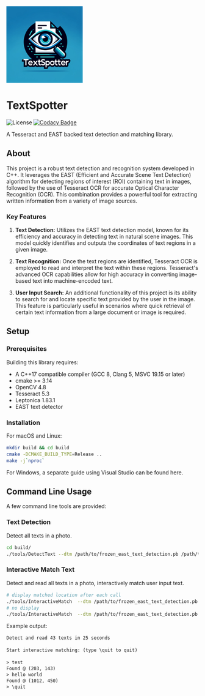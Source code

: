 <img src="logo/textspotter.png" alt="drawing" width="200"/>

# TextSpotter

![License](https://img.shields.io/badge/License-Apache%202.0-blue.svg)
[![Codacy Badge](https://app.codacy.com/project/badge/Grade/5b0ccd8c880643209ed37d9fff0288d7)](https://app.codacy.com/gh/danxuZhang/textspotter/dashboard?utm_source=gh&utm_medium=referral&utm_content=&utm_campaign=Badge_grade)

A Tesseract and EAST backed text detection and matching library.

## About

This project is a robust text detection and recognition system developed in C++.
It leverages the EAST (Efficient and Accurate Scene Text Detection) algorithm for detecting regions of interest (ROI)
containing text in images, followed by the use of Tesseract OCR for accurate Optical Character Recognition (OCR).
This combination provides a powerful tool for extracting written information from a variety of image sources.

### Key Features

1. **Text Detection:** Utilizes the EAST text detection model, known for its efficiency and accuracy in detecting text
   in natural scene images. This model quickly identifies and outputs the coordinates of text regions in a given image.

2. **Text Recognition:** Once the text regions are identified, Tesseract OCR is employed to read and interpret the text
   within these regions. Tesseract's advanced OCR capabilities allow for high accuracy in converting image-based text
   into machine-encoded text.

3. **User Input Search:** An additional functionality of this project is its ability to search for and locate specific
   text provided by the user in the image. This feature is particularly useful in scenarios where quick retrieval of
   certain text information from a large document or image is required.

## Setup

### Prerequisites

Building this library requires:

* A C++17 compatible compiler (GCC 8, Clang 5, MSVC 19.15 or later)
* cmake >= 3.14
* OpenCV 4.8
* Tesseract 5.3
* Leptonica 1.83.1
* EAST text detector

### Installation

For macOS and Linux:

```bash
mkdir build && cd build
cmake -DCMAKE_BUILD_TYPE=Release ..
make -j`nproc`
```

For Windows, a separate guide using Visual Studio can be found here.

## Command Line Usage

A few command line tools are provided:

### Text Detection

Detect all texts in a photo.

```bash
cd build/
./tools/DetectText --dtm /path/to/frozen_east_text_detection.pb /path/to/image.png
```

### Interactive Match Text

Detect and read all texts in a photo, interactively match user input text.

``` bash
# display matched location after each call
./tools/InteractiveMatch  --dtm /path/to/frozen_east_text_detection.pb /path/to/image.png --display
# no display
./tools/InteractiveMatch  --dtm /path/to/frozen_east_text_detection.pb /path/to/image.png
```

Example output:

``` text
Detect and read 43 texts in 25 seconds

Start interactive matching: (type \quit to quit)   

> test
Found @ (203, 143) 
> hello world
Found @ (1012, 450) 
> \quit
```
